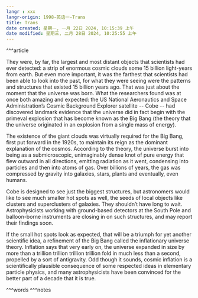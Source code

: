 ```yaml
---
langr : xxx
langr-origin: 1998-英语一-Trans
title: Trans
date created: 星期一, 一月 22日 2024, 10:15:39 上午
date modified: 星期三, 二月 28日 2024, 10:25:55 上午
---
```


^^^article

They were, by far, the largest and most distant objects that scientists had ever detected: a strip of enormous cosmic clouds some 15 billion light-years from earth. But even more important, it was the farthest that scientists had been able to look into the past, for what they were seeing were the patterns and structures that existed 15 billion years ago. That was just about the moment that the universe was born. What the researchers found was at once both amazing and expected: the US National Aeronautics and Space Administration’s Cosmic Background Explorer satellite -- Cobe -- had discovered landmark evidence that the universe did in fact begin with the primeval explosion that has become known as the Big Bang (the theory that the universe originated in an explosion from a single mass of energy).

The existence of the giant clouds was virtually required for the Big Bang, first put forward in the 1920s, to maintain its reign as the dominant explanation of the cosmos. According to the theory, the universe burst into being as a submicroscopic, unimaginably dense knot of pure energy that flew outward in all directions, emitting radiation as it went, condensing into particles and then into atoms of gas. Over billions of years, the gas was compressed by gravity into galaxies, stars, plants and eventually, even humans.

Cobe is designed to see just the biggest structures, but astronomers would like to see much smaller hot spots as well, the seeds of local objects like clusters and superclusters of galaxies. They shouldn’t have long to wait. Astrophysicists working with ground-based detectors at the South Pole and balloon-borne instruments are closing in on such structures, and may report their findings soon.

If the small hot spots look as expected, that will be a triumph for yet another scientific idea, a refinement of the Big Bang called the inflationary universe theory. Inflation says that very early on, the universe expanded in size by more than a trillion trillion trillion trillion fold in much less than a second, propelled by a sort of antigravity. Odd though it sounds, cosmic inflation is a scientifically plausible consequence of some respected ideas in elementary particle physics, and many astrophysicists have been convinced for the better part of a decade that it is true.




^^^words
^^^notes
